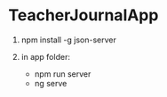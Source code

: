 # TeacherJournalApp

1.  npm install -g json-server

2.  in app folder:
    - npm run server
    - ng serve
